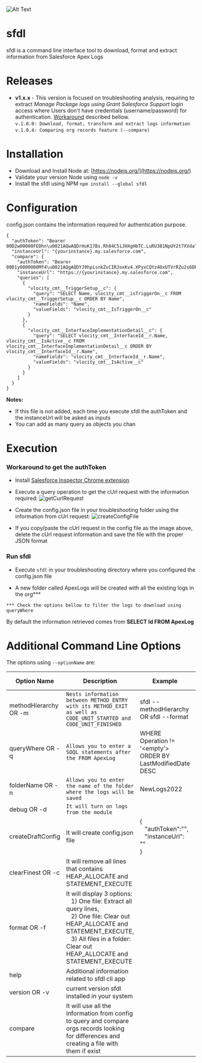 ![Alt Text](https://mindful-unicorn-vro2dw-dev-ed--c.documentforce.com/sfc/dist/version/renditionDownload?rendition=ORIGINAL_Gif&versionId=0685w00000QjWDw&operationContext=DELIVERY&contentId=05T5w00001RtgJz&page=0&d=/a/5w0000022q3f/1YxOVX86E7vW9syxVKrRgmu1nL3J207KJi3nCGHWhgM&oid=00D5w000004ChOL&dpt=null&viewId=)
# sfdl
sfdl is a command line interface tool to download, format and extract information from Salesforce Apex Logs

# Releases
- **v1.x.x** - This version is focused on troubleshooting analysis, requiring to extract <em>Manage Package logs using Grant Salesforce Support</em> login access where Users don't have credentials (username/password) for authentication. [Workaround](#workaround-to-get-theauthToken) described bellow.<br/>
```v.1.0.0: Download, format, transform and extract logs information``` 
```v.1.0.4: Comparing org records feature (--compare) ```
# Installation

- Download and Install Node at: [https://nodejs.org/](https://nodejs.org/) 
- Validate your version Node using `node -v`
- Install the sfdl using NPM
	`npm install --global sfdl`

# Configuration

config.json contains the information required for authentication purpose.
```
{
  "authToken": "Bearer 00D2w00000FEDhn\u0021AQwAQDrHuK17Bs.Rh84C5iJHXgHbTC.LuRU381NpUY2t7XVdaTcKBtpxQFaTb3Mtjc76sDlkG649jGEuHZ7AN6OrX8WdFJdw",
  "instanceUrl": "{yourinstance}.my.salesforce.com",
  "compare": {
    "authToken": "Bearer 00D1y0000000Mf4\u0021AQgAQDYJ9hpisnkZvCIRJoxKv4.XPyxCQYz4OxUTVrRZu2s6DEqDuWraGyKbCtALOIE0FcMO1Pxkl9lqFKZZaoQAUpRCW4IJ",
    "instanceUrl": "https://{yourinstance}.my.salesforce.com",
    "queries": [
      {
        "vlocity_cmt__TriggerSetup__c": {
          "query": "SELECT Name, vlocity_cmt__isTriggerOn__c FROM vlocity_cmt__TriggerSetup__c ORDER BY Name",
          "nameFields": "Name",
          "valueFields": "vlocity_cmt__IsTriggerOn__c"
        }
      },
      {
        "vlocity_cmt__InterfaceImplementationDetail__c": {
          "query": "SELECT vlocity_cmt__InterfaceId__r.Name, vlocity_cmt__IsActive__c FROM vlocity_cmt__InterfaceImplementationDetail__c ORDER BY vlocity_cmt__InterfaceId__r.Name",
          "nameFields": "vlocity_cmt__InterfaceId__r.Name",
          "valueFields": "vlocity_cmt__IsActive__c"
        }
      }
    ]
  }
}
```
**Notes:** 
- If this file is not added, each time you execute sfdl the authToken and the instanceUrl will be asked as inputs
- You can add as many query as objects you chan


# Execution

  

### Workaround to get the authToken

  

- Install [Salesforce Inspector Chrome extension](https://chrome.google.com/webstore/detail/salesforce-inspector/aodjmnfhjibkcdimpodiifdjnnncaafh)

- Execute a query operation to get the cUrl request with the information required: ![getCurlRequest](https://mindful-unicorn-vro2dw-dev-ed--c.documentforce.com/sfc/dist/version/renditionDownload?rendition=ORIGINAL_Png&versionId=0685w00000OgnHN&operationContext=DELIVERY&contentId=05T5w00001MhpVv&page=0&d=/a/5w000000oHaB/uxDSW7RcSEK4D5W6mFJUs8ZbVRs8n791TFyOZ6B4iKw&oid=00D5w000004ChOL&dpt=null&viewId=)

  

- Create the config.json file in your troubleshooting folder using the information from cUrl request: ![createConfigFile](https://mindful-unicorn-vro2dw-dev-ed--c.documentforce.com/sfc/dist/version/renditionDownload?rendition=ORIGINAL_Png&versionId=0685w00000OgnHI&operationContext=DELIVERY&contentId=05T5w00001MhpVq&page=0&d=/a/5w000000oHaa/f197EyKd2DJb_zvvXLcKedackgpnEsjdY3VR5GetCFU&oid=00D5w000004ChOL&dpt=null&viewId=)

- If you copy/paste the cUrl request in the config file as the image above, delete the cUrl request information and save the file with the proper JSON format

### Run sfdl

- Execute `sfdl` in your troubleshooting directory where you configured the config.json file

- A new folder called ApexLogs will be created with all the existing logs in the org***

  

`*** Check the options bellow to filter the logs to download using queryWhere`

  

By default the information retrieved comes from **SELECT Id FROM ApexLog**

# Additional Command Line Options
The options using `--optionName` are:

| Option Name     |Description                   |Example                |Default value |
|----------------|-------------------------------|-----------------------|---------|
|methodHierarchy OR -m|`Nests information between METHOD_ENTRY with its METHOD_EXIT as well as CODE_UNIT_STARTED and CODE_UNIT_FINISHED`| sfdl --methodHierarchy OR sfdl --format |
| queryWhere  OR -q |`Allows you to enter a SOQL statements after the FROM ApexLog` |WHERE Operation != '<empty'> ORDER BY LastModifiedDate DESC|
|folderName      OR -n    |`Allows you to enter the name of the folder where the logs will be saved` |NewLogs2022            | ApexLog
| debug OR -d| `It will turn on logs from the module` | 
|createDraftConfig|It will create config.json file|{<br/>&nbsp;&nbsp;&nbsp;"authToken":"",<br/>&nbsp;&nbsp;&nbsp;"instanceUrl": ""<br/>}|
|clearFinest OR -c|It will remove all lines that contains HEAP_ALLOCATE and STATEMENT_EXECUTE||
|format OR -f|It will display 3 options: <br/>&nbsp;&nbsp;&nbsp;1) One file: Extract all query lines, <br/>&nbsp;&nbsp;&nbsp;2) One file: Clear out HEAP_ALLOCATE and STATEMENT_EXECUTE, <br/>&nbsp;&nbsp;&nbsp;3) All files in a folder: Clear out HEAP_ALLOCATE and STATEMENT_EXECUTE ||
|help|Additional information related to sfdl cli app||
|version OR -v|current version sfdl installed in your system||
|compare|It will use all the information from config to query and compare orgs records looking for differences and creating a file with them if exist||